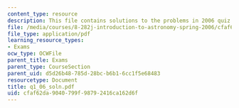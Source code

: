```yaml
---
content_type: resource
description: This file contains solutions to the problems in 2006 quiz 1.
file: /media/courses/8-282j-introduction-to-astronomy-spring-2006/cfaf62da9040799f98792416ca162d6f_q1_06_soln.pdf
file_type: application/pdf
learning_resource_types:
- Exams
ocw_type: OCWFile
parent_title: Exams
parent_type: CourseSection
parent_uid: d5d26b48-785d-28bc-b6b1-6cc1f5e68483
resourcetype: Document
title: q1_06_soln.pdf
uid: cfaf62da-9040-799f-9879-2416ca162d6f
---
```

